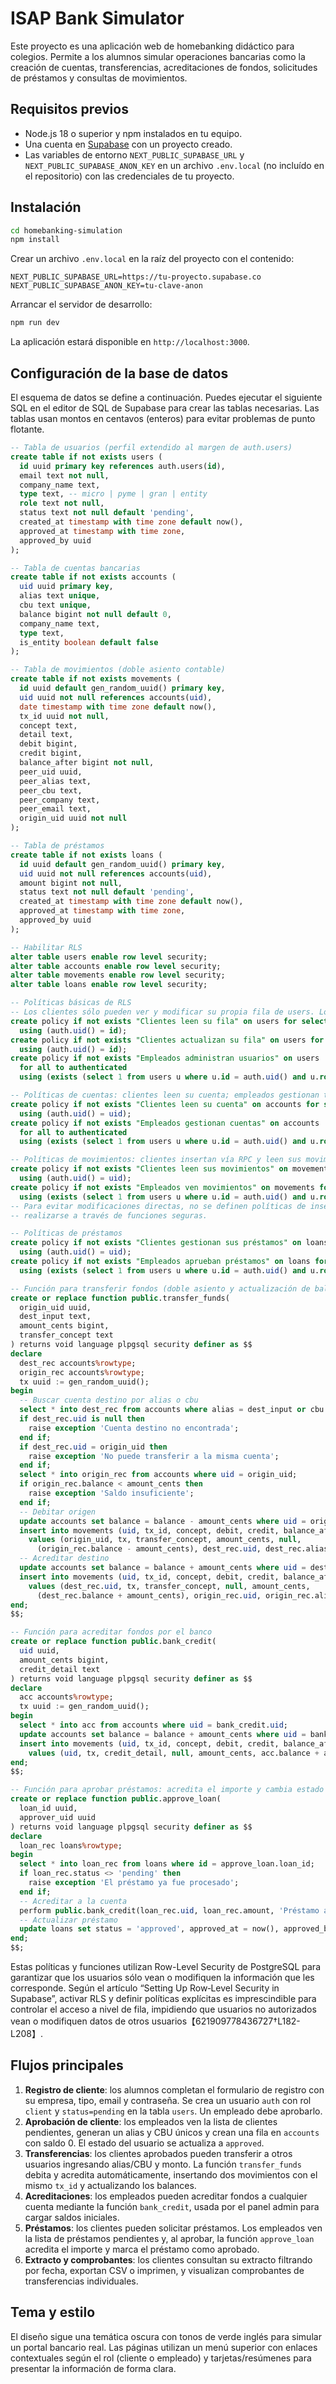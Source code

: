 # ISAP Bank Simulator

Este proyecto es una aplicación web de homebanking didáctico para colegios. Permite
a los alumnos simular operaciones bancarias como la creación de cuentas, transferencias,
acreditaciones de fondos, solicitudes de préstamos y consultas de movimientos.

## Requisitos previos

* Node.js 18 o superior y npm instalados en tu equipo.
* Una cuenta en [Supabase](https://supabase.com/) con un proyecto creado.
* Las variables de entorno `NEXT_PUBLIC_SUPABASE_URL` y `NEXT_PUBLIC_SUPABASE_ANON_KEY`
  en un archivo `.env.local` (no incluído en el repositorio) con las credenciales de tu proyecto.

## Instalación

```bash
cd homebanking-simulation
npm install
```

Crear un archivo `.env.local` en la raíz del proyecto con el contenido:

```
NEXT_PUBLIC_SUPABASE_URL=https://tu-proyecto.supabase.co
NEXT_PUBLIC_SUPABASE_ANON_KEY=tu-clave-anon
```

Arrancar el servidor de desarrollo:

```bash
npm run dev
```

La aplicación estará disponible en `http://localhost:3000`.

## Configuración de la base de datos

El esquema de datos se define a continuación. Puedes ejecutar el siguiente SQL
en el editor de SQL de Supabase para crear las tablas necesarias. Las tablas
usan montos en centavos (enteros) para evitar problemas de punto flotante.

```sql
-- Tabla de usuarios (perfil extendido al margen de auth.users)
create table if not exists users (
  id uuid primary key references auth.users(id),
  email text not null,
  company_name text,
  type text, -- micro | pyme | gran | entity
  role text not null,
  status text not null default 'pending',
  created_at timestamp with time zone default now(),
  approved_at timestamp with time zone,
  approved_by uuid
);

-- Tabla de cuentas bancarias
create table if not exists accounts (
  uid uuid primary key,
  alias text unique,
  cbu text unique,
  balance bigint not null default 0,
  company_name text,
  type text,
  is_entity boolean default false
);

-- Tabla de movimientos (doble asiento contable)
create table if not exists movements (
  id uuid default gen_random_uuid() primary key,
  uid uuid not null references accounts(uid),
  date timestamp with time zone default now(),
  tx_id uuid not null,
  concept text,
  detail text,
  debit bigint,
  credit bigint,
  balance_after bigint not null,
  peer_uid uuid,
  peer_alias text,
  peer_cbu text,
  peer_company text,
  peer_email text,
  origin_uid uuid not null
);

-- Tabla de préstamos
create table if not exists loans (
  id uuid default gen_random_uuid() primary key,
  uid uuid not null references accounts(uid),
  amount bigint not null,
  status text not null default 'pending',
  created_at timestamp with time zone default now(),
  approved_at timestamp with time zone,
  approved_by uuid
);

-- Habilitar RLS
alter table users enable row level security;
alter table accounts enable row level security;
alter table movements enable row level security;
alter table loans enable row level security;

-- Políticas básicas de RLS
-- Los clientes sólo pueden ver y modificar su propia fila de users. Los empleados ven todo.
create policy if not exists "Clientes leen su fila" on users for select
  using (auth.uid() = id);
create policy if not exists "Clientes actualizan su fila" on users for update
  using (auth.uid() = id);
create policy if not exists "Empleados administran usuarios" on users
  for all to authenticated
  using (exists (select 1 from users u where u.id = auth.uid() and u.role = 'bank'));

-- Políticas de cuentas: clientes leen su cuenta; empleados gestionan todas.
create policy if not exists "Clientes leen su cuenta" on accounts for select
  using (auth.uid() = uid);
create policy if not exists "Empleados gestionan cuentas" on accounts
  for all to authenticated
  using (exists (select 1 from users u where u.id = auth.uid() and u.role = 'bank'));

-- Políticas de movimientos: clientes insertan vía RPC y leen sus movimientos; empleados ven todos.
create policy if not exists "Clientes leen sus movimientos" on movements for select
  using (auth.uid() = uid);
create policy if not exists "Empleados ven movimientos" on movements for select
  using (exists (select 1 from users u where u.id = auth.uid() and u.role = 'bank'));
-- Para evitar modificaciones directas, no se definen políticas de insert/update/delete; éstas deben
-- realizarse a través de funciones seguras.

-- Políticas de préstamos
create policy if not exists "Clientes gestionan sus préstamos" on loans for select, insert
  using (auth.uid() = uid);
create policy if not exists "Empleados aprueban préstamos" on loans for update
  using (exists (select 1 from users u where u.id = auth.uid() and u.role = 'bank'));

-- Función para transferir fondos (doble asiento y actualización de balances)
create or replace function public.transfer_funds(
  origin_uid uuid,
  dest_input text,
  amount_cents bigint,
  transfer_concept text
) returns void language plpgsql security definer as $$
declare
  dest_rec accounts%rowtype;
  origin_rec accounts%rowtype;
  tx uuid := gen_random_uuid();
begin
  -- Buscar cuenta destino por alias o cbu
  select * into dest_rec from accounts where alias = dest_input or cbu = dest_input;
  if dest_rec.uid is null then
    raise exception 'Cuenta destino no encontrada';
  end if;
  if dest_rec.uid = origin_uid then
    raise exception 'No puede transferir a la misma cuenta';
  end if;
  select * into origin_rec from accounts where uid = origin_uid;
  if origin_rec.balance < amount_cents then
    raise exception 'Saldo insuficiente';
  end if;
  -- Debitar origen
  update accounts set balance = balance - amount_cents where uid = origin_uid;
  insert into movements (uid, tx_id, concept, debit, credit, balance_after, peer_uid, peer_alias, peer_cbu, peer_company, peer_email, origin_uid)
    values (origin_uid, tx, transfer_concept, amount_cents, null,
      (origin_rec.balance - amount_cents), dest_rec.uid, dest_rec.alias, dest_rec.cbu, dest_rec.company_name, null, origin_uid);
  -- Acreditar destino
  update accounts set balance = balance + amount_cents where uid = dest_rec.uid;
  insert into movements (uid, tx_id, concept, debit, credit, balance_after, peer_uid, peer_alias, peer_cbu, peer_company, peer_email, origin_uid)
    values (dest_rec.uid, tx, transfer_concept, null, amount_cents,
      (dest_rec.balance + amount_cents), origin_rec.uid, origin_rec.alias, origin_rec.cbu, origin_rec.company_name, null, origin_uid);
end;
$$;

-- Función para acreditar fondos por el banco
create or replace function public.bank_credit(
  uid uuid,
  amount_cents bigint,
  credit_detail text
) returns void language plpgsql security definer as $$
declare
  acc accounts%rowtype;
  tx uuid := gen_random_uuid();
begin
  select * into acc from accounts where uid = bank_credit.uid;
  update accounts set balance = balance + amount_cents where uid = bank_credit.uid;
  insert into movements (uid, tx_id, concept, debit, credit, balance_after, peer_uid, peer_alias, peer_cbu, peer_company, peer_email, origin_uid)
    values (uid, tx, credit_detail, null, amount_cents, acc.balance + amount_cents, null, null, null, 'Banco', null, uid);
end;
$$;

-- Función para aprobar préstamos: acredita el importe y cambia estado
create or replace function public.approve_loan(
  loan_id uuid,
  approver_uid uuid
) returns void language plpgsql security definer as $$
declare
  loan_rec loans%rowtype;
begin
  select * into loan_rec from loans where id = approve_loan.loan_id;
  if loan_rec.status <> 'pending' then
    raise exception 'El préstamo ya fue procesado';
  end if;
  -- Acreditar a la cuenta
  perform public.bank_credit(loan_rec.uid, loan_rec.amount, 'Préstamo aprobado');
  -- Actualizar préstamo
  update loans set status = 'approved', approved_at = now(), approved_by = approver_uid where id = approve_loan.loan_id;
end;
$$;
```

Estas políticas y funciones utilizan Row-Level Security de PostgreSQL para
garantizar que los usuarios sólo vean o modifiquen la información que les
corresponde. Según el artículo “Setting Up Row‑Level Security in Supabase”,
activar RLS y definir políticas explícitas es imprescindible para controlar
el acceso a nivel de fila, impidiendo que usuarios no autorizados vean o
modifiquen datos de otros usuarios【621909778436727†L182-L208】.

## Flujos principales

1. **Registro de cliente**: los alumnos completan el formulario de registro con su empresa,
   tipo, email y contraseña. Se crea un usuario `auth` con rol `client` y
   `status=pending` en la tabla `users`. Un empleado debe aprobarlo.
2. **Aprobación de cliente**: los empleados ven la lista de clientes pendientes,
   generan un alias y CBU únicos y crean una fila en `accounts` con saldo 0.
   El estado del usuario se actualiza a `approved`.
3. **Transferencias**: los clientes aprobados pueden transferir a otros
   usuarios ingresando alias/CBU y monto. La función `transfer_funds`
   debita y acredita automáticamente, insertando dos movimientos con el
   mismo `tx_id` y actualizando los balances.
4. **Acreditaciones**: los empleados pueden acreditar fondos a cualquier
   cuenta mediante la función `bank_credit`, usada por el panel admin para
   cargar saldos iniciales.
5. **Préstamos**: los clientes pueden solicitar préstamos. Los empleados
   ven la lista de préstamos pendientes y, al aprobar, la función
   `approve_loan` acredita el importe y marca el préstamo como aprobado.
6. **Extracto y comprobantes**: los clientes consultan su extracto filtrando
   por fecha, exportan CSV o imprimen, y visualizan comprobantes de
   transferencias individuales.

## Tema y estilo

El diseño sigue una temática oscura con tonos de verde inglés para simular
un portal bancario real. Las páginas utilizan un menú superior con enlaces
contextuales según el rol (cliente o empleado) y tarjetas/resúmenes para
presentar la información de forma clara.
